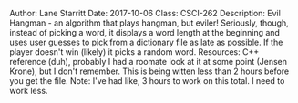 Author: Lane Starritt
Date: 2017-10-06
Class: CSCI-262
Description: Evil Hangman - an algorithm that plays hangman, but eviler!
    Seriously, though, instead of picking a word, it displays a word length
    at the beginning and uses user guesses to pick from a dictionary file as 
    late as possible.  If the player doesn't win (likely) it picks a random 
    word.
Resources: C++ reference (duh), probably I had a roomate look at it at some 
    point (Jensen Krone), but I don't remember.  This is being witten less 
    than 2 hours before you get the file.
Note: I've had like, 3 hours to work on this total.  I need to work less.

